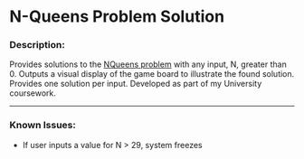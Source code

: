 # N-Queens Problem Solution
### Description:
Provides solutions to the [NQueens problem](https://en.wikipedia.org/wiki/Eight_queens_puzzle) with any input, N,  greater than 0. Outputs a visual display of the game board to illustrate the found solution. Provides one solution per input. Developed as part of my University coursework.

***

### Known Issues:
* If user inputs a value for N > 29, system freezes
